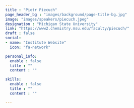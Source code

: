 ```yaml
---
title : "Piotr Piecuch"
page_header_bg : "images/background/page-title-bg.jpg"
image: "images/speakers/piecuch.jpeg"
designation : "Michigan State University"
link: "https://www2.chemistry.msu.edu/faculty/piecuch/"
draft : false
social:
- name: "Institute Website"
  icon: "fa-network"

personal_info:
  enable : false
  title : ""
  content : ""

skills:
  enable : false
  title : ""
  content : ""

---
```

